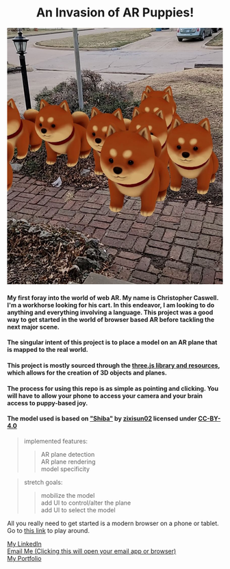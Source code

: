 <div align="center">

# An Invasion of AR Puppies!
<img src="./assets/imgs/pup.jpg" alt="shiba">
</div>
<div align="left">

#### My first foray into the world of web AR. My name is Christopher Caswell. I'm a workhorse looking for his cart. In this endeavor, I am looking to do anything and everything involving a language. This project was a good way to get started in the world of browser based AR before tackling the next major scene.

#### The singular intent of this project is to place a model on an AR plane that is mapped to the real world.

#### This project is mostly sourced through the [three.js library and resources](https://threejs.org/docs/index.html), which allows for the creation of 3D objects and planes.

#### The process for using this repo is as simple as pointing and clicking. You will have to allow your phone to access your camera and your brain access to puppy-based joy.

#### The model used is based on ["Shiba"](https://sketchfab.com/3d-models/shiba-faef9fe5ace445e7b2989d1c1ece361c) by [zixisun02](https://sketchfab.com/dogerlo) licensed under [CC-BY-4.0](http://creativecommons.org/licenses/by/4.0/)

> implemented features:
>> AR plane detection<br>
>> AR plane rendering<br>
>> model specificity<br>

> stretch goals:
>> mobilize the model<br>
>> add UI to control/alter the plane<br>
>> add UI to select the model<br>

All you really need to get started is a modern browser on a phone or tablet. Go to [this link](https://christopher-caswell.github.io/WebAR) to play around.

[My LinkedIn](https://www.linkedin.com/in/deccaswell)
<br>
[Email Me (Clicking this will open your email app or browser)](mailto:christopher.caswell@rocketmail.com)<br>
[My Portfolio](https://github.com/thisdoesntexistyet)
